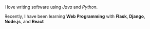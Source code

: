 I love writing software using *Java* and *Python*.


Recently, I have been learning **Web Programming** with **Flask**, **Django**, **Node.js**, and **React**
